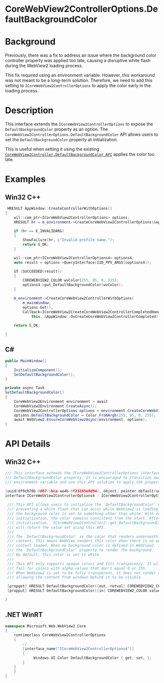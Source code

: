 CoreWebView2ControllerOptions.DefaultBackgroundColor
===
# Background

Previously, there was a fix to address an issue where the background color controller property
was applied too late, causing a disruptive white flash during the WebView2 loading process.

This fix required using an environment variable. However, this workaround was not meant to be 
a long-term solution. Therefore, we need to add this setting to `ICoreWebView2ControllerOptions` 
to apply the color early in the loading process.

# Description

This interface extends the `ICoreWebView2ControllerOptions` to expose the `DefaultBackgroundColor` 
property as an option.
The `CoreWebView2ControllerOptions.DefaultBackgroundColor` API  allows users to set the 
`DefaultBackgroundColor` property at initialization.

This is useful when setting it using the existing [`CoreWebView2Controller.DefaultBackgroundColor API`](https://learn.microsoft.com/en-us/dotnet/api/microsoft.web.webview2.core.corewebview2controller.defaultbackgroundcolor?view=webview2-dotnet-1.0.2792.45)
applies the color too late.



# Examples

## Win32 C++
```cpp
 HRESULT AppWindow::CreateControllerWithOptions()
{
    wil::com_ptr<ICoreWebView2ControllerOptions> options;
    HRESULT hr = m_environment->CreateCoreWebView2ControllerOptions(&options);

    if (hr == E_INVALIDARG)
    {
        ShowFailure(hr, L"Invalid profile name.");
        return S_OK;
    }

    wil::com_ptr<ICoreWebView2ControllerOptions4> options4;
    auto result = options->QueryInterface(IID_PPV_ARGS(&options4));

    if (SUCCEEDED(result))
    {
        COREWEBVIEW2_COLOR wvColor{255, 85, 0, 225};
        options4->put_DefaultBackgroundColor(wvColor);
    }

    m_environment->CreateCoreWebView2ControllerWithOptions(
        m_mainWindow,
        options.Get(),
        Callback<ICoreWebView2CreateCoreWebView2ControllerCompletedHandler>(
            this, &AppWindow::OnCreateCoreWebView2ControllerCompleted).Get());
    
    return S_OK;

}
```



## C#
```c#
public MainWindow()
{
    InitializeComponent();
    SetDefaultBackgroundColor();
}

private async Task
SetDefaultBackgroundColor()
{
    CoreWebView2Environment environment = await
    CoreWebView2Environment.CreateAsync();
    CoreWebView2ControllerOptions options = environment.CreateCoreWebView2ControllerOptions();
    options.DefaultBackgroundColor = Color.FromArgb(255, 85, 0, 255);
    await WebView2.EnsureCoreWebView2Async(environment, options);  
}

```



# API Details

## Win32 C++
 ```cpp
/// This interface extends the ICoreWebView2ControllerOptions interface to expose 
/// DefaultBackgroundColor property. It is encouraged to transition away from the 
/// environment variable and use this API solution to apply the property.

[uuid(df9cb70b-8d87-5bca-ae4b-6f23285e8d94), object, pointer_default(unique)]
interface ICoreWebView2ControllerOptions4 : ICoreWebView2ControllerOptions3 {
  
  /// This API allows users to initialize the `DefaultBackgroundColor` early,
  /// preventing a white flash that can occur while WebView2 is loading when
  /// the background color is set to something other than white. With early
  /// initialization, the color remains consistent from the start. After
  /// initialization, `ICoreWebView2Controller2::get_DefaultBackgroundColor`
  /// will return the value set using this API.
  ///
  /// The `DefaultBackgroundColor` is the color that renders underneath all web
  /// content. This means WebView renders this color when there is no web 
  /// content loaded. When no background color is defined in WebView2, it uses
  /// the `DefaultBackgroundColor` property to render the background.
  /// By default, this color is set to white.
  ///
  /// This API only supports opaque colors and full transparency. It will
  /// fail for colors with alpha values that don't equal 0 or 255.
  /// When WebView2 is set to be fully transparent, it does not render a background,
  /// allowing the content from windows behind it to be visible.

  [propget] HRESULT DefaultBackgroundColor([out, retval] COREWEBVIEW2_COLOR* value);
  [propput] HRESULT DefaultBackgroundColor([in] COREWEBVIEW2_COLOR value);

}
```



## .NET WinRT

```cpp
namespace Microsoft.Web.WebView2.Core
{
    runtimeclass CoreWebView2ControllerOptions
    { 
        // ...
        [interface_name("ICoreWebView2ControllerOptions4")]
        {
             Windows.UI.Color DefaultBackgroundColor { get; set; };
        }
    }
    }
}

```

